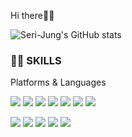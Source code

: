 Hi there🙋‍♀️ 


![Seri-Jung's GitHub stats](https://github-readme-stats.vercel.app/api?username=Seri-Jung&show_icons=true&theme=radical)



### 👩‍💻 SKILLS

Platforms & Languages

<img src="https://img.shields.io/badge/python-181717?style=flat-square&logo=python&logoColor=blue"> <img src="https://img.shields.io/badge/linux-FCC624?style=flat-square&logo=linux&logoColor=black"> <img src="https://img.shields.io/badge/visual studio code-181717?style=flat-square&logo=visual studio code&logoColor=blue"> <img src="https://img.shields.io/badge/OpenTSDB-47A248?style=flat-square&logo=OpenTSDB&logoColor=white"/> <img src="https://img.shields.io/badge/MySQL-4479A1?style=flat-square&logo=MySQL&logoColor=white"/> <img src="https://img.shields.io/badge/PostgreSQL-4479A1?style=flat-square&logo=PostgreSQL&logoColor=white"/> 
<img src="https://img.shields.io/badge/Android-3DDC84?style=flat-square&logo=Android&logoColor=white"/> 


<img src="https://img.shields.io/badge/Amazon AWS-232F3E?style=flat-square&logo=Amazon%20AWS&logoColor=white"/> <img src="https://img.shields.io/badge/c-00599C?style=flat-square&logo=c%2B%2B&logoColor=white"/> <img src="https://img.shields.io/badge/c++-00599C?style=flat-square&logo=c%2B%2B&logoColor=white"/> <img src="https://img.shields.io/badge/github-181717?style=flat-square&logo=github&logoColor=white"> <img src="https://img.shields.io/badge/html-E34F26?style=flat-square&logo=html5&logoColor=white">

